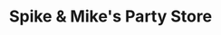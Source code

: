 ---
title: "Spike & Mike's Party Store"
url: /grand-rapids/spike-and-mikes-party-store/
shop: alcohol
---